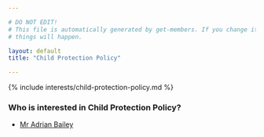 ```yaml
---

# DO NOT EDIT!
# This file is automatically generated by get-members. If you change it, bad
# things will happen.

layout: default
title: "Child Protection Policy"

---
```


{% include interests/child-protection-policy.md %}

### Who is interested in Child Protection Policy?


* [Mr Adrian Bailey](../members/mr-adrian-bailey.html)
